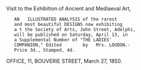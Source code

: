 Visit to the Exhibition of Ancient and
              Mediaeval Art,

       AN   ILLUSTRATED ANALYSIS of the rarest
       and most beautiful DESIGNS now exhibiting
       a t the Society of Arts, John Street, Adelphi,
       will be published on Saturday, April 13, in
       a Supplemental Number of "THE LADIES'
       COMPANION," Edited        by   Mrs. LOUDON.-
       Price 3d., Stamped, 4d.

OFFICE,
     11, BOUVERIE
                STREET,
            March 27, 1850.
